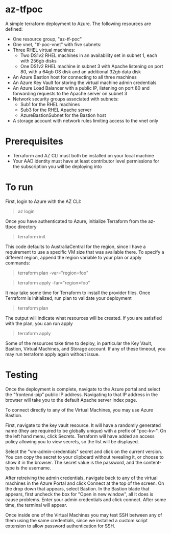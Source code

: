 # az-tfpoc
 A simple terraform deployment to Azure. The following resources are defined:
 - One resource group, "az-tf-poc"
 - One vnet, "tf-poc-vnet" with five subnets:
 - Three RHEL virtual machines:
   - Two DS1v2 RHEL machines in an availability set in subnet 1, each with 256gb disks
   - One DS1v2 RHEL machine in subnet 3 with Apache listening on port 80, with a 64gb OS disk and an additional 32gb data disk
 - An Azure Bastion host for connecting to all three machines
 - An Azure Key Vault for storing the virtual machine admin credentials
 - An Azure Load Balancer with a public IP, listening on port 80 and forwarding requests to the Apache server on subnet 3
 - Network security groups associated with subnets:
   - Sub1 for the RHEL machines
   - Sub3 for the RHEL Apache server
   - AzureBastionSubnet for the Bastion host
 - A storage account with network rules limiting access to the vnet only 

 
# Prerequisites
- Terraform and AZ CLI must both be installed on your local machine
- Your AAD identity must have at least contributor level permissions for the subscription you will be deploying into

# To run
First, login to Azure with the AZ CLI:

> az login

Once you have authenticated to Azure, initialize Terraform from the az-tfpoc directory

> terraform init

This code defaults to AustraliaCentral for the region, since I have a requirement to use a specific VM size that was available there. To specify a different region, append the region variable to your plan or apply commands:

> terraform plan -var="region=foo"

> terraform apply -far="region=foo"

It may take some time for Terraform to install the provider files. Once Terraform is initialized, run plan to validate your deployment 
> terraform plan

The output will indicate what resources will be created. If you are satisfied with the plan, you can run apply
> terraform apply

Some of the resources take time to deploy, in particular the Key Vault, Bastion, Virtual Machines, and Storage account. If any of these timeout, you may run terraform apply again without issue.

# Testing
Once the deployment is complete, navigate to the Azure portal and select the "frontend-pip" public IP address. Navigating to that IP address in the browser will take you to the default Apache server index page.

To connect directly to any of the Virtual Machines, you may use Azure Bastion.

First, navigate to the key vault resource. It will have a randomly generated name (they are required to be globally unique) with a prefix of "poc-kv-". On the left hand menu, click Secrets. Terraform will have added an access policy allowing you to view secrets, so the list will be displayed.

Select the "vm-admin-credentials" secret and click on the current version. You can copy the secret to your clipboard without revealing it, or choose to show it in the browser. The secret value is the password, and the content-type is the username.

After retreiving the admin credentials, navigate back to any of the virtual machines in the Azure Portal and click Connect at the top of the screen. On the drop down that appears, select Bastion. In the Bastion blade that appears, first uncheck the box for "Open in new window", all it does is cause problems. Enter your admin credentials and click connect. After some time, the terminal will appear.

Once inside one of the Virtual Machines you may test SSH between any of them using the same credentials, since we installed a custom script extension to allow password authentication for SSH.




